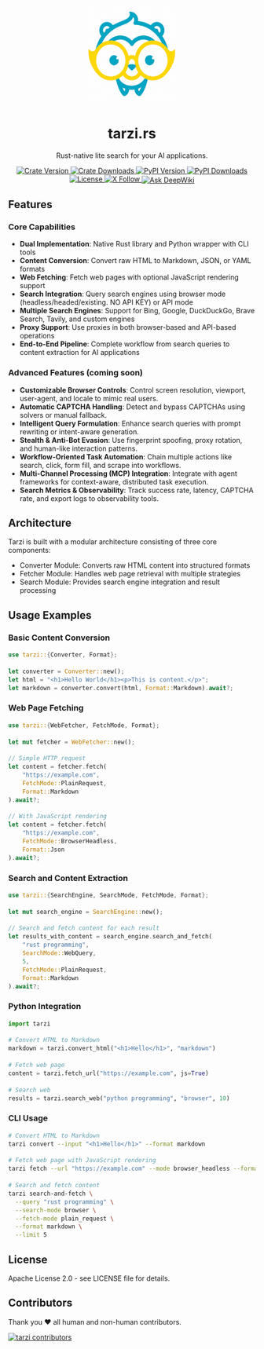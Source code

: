 <div align="center">
  <img src="tarzi-320.png" alt="Tarzi Logo" width="200" height="200">
</div>

<h1 align="center">tarzi.rs</h1>

<div align="center">
  Rust-native lite search for your AI applications.
</div>

<p align="center">
  <!-- Rust crate: version and download count -->
  <a href="https://crates.io/crates/tarzi">
    <img src="https://img.shields.io/crates/v/tarzi.svg?style=flat-square" alt="Crate Version" />
  </a>
  <a href="https://crates.io/crates/tarzi">
    <img src="https://img.shields.io/crates/d/tarzi.svg?style=flat-square" alt="Crate Downloads" />
  </a>
  <!-- PyPI package: version and monthly downloads -->
  <a href="https://pypi.org/project/tarzi/">
    <img src="https://img.shields.io/pypi/v/tarzi.svg?style=flat-square" alt="PyPI Version" />
  </a>
  <a href="https://pypistats.org/packages/tarzi">
    <img src="https://img.shields.io/pypi/dm/tarzi.svg?style=flat-square" alt="PyPI Downloads" />
  </a>
  <!-- License -->
  <a href="https://www.apache.org/licenses/LICENSE-2.0">
    <img src="https://img.shields.io/badge/License-Apache%202.0-blue.svg?style=flat-square" alt="License" />
  </a>
  <!-- X (formerly Twitter) -->
  <a href="https://x.com/mirasurf_ai">
    <img src="https://img.shields.io/twitter/follow/mirasurf_ai?label=@mirasurf_ai&style=flat-square" alt="X Follow" />
  </a>
  <!-- DeepWiki badge -->
  <a href="https://deepwiki.com/mirasurf/tarzi.rs">
    <img src="https://devin.ai/assets/deepwiki-badge.png" style="height: 18px; vertical-align: middle;" alt="Ask DeepWiki" />
  </a>
</p>

## Features

### Core Capabilities
- **Dual Implementation**: Native Rust library and Python wrapper with CLI tools
- **Content Conversion**: Convert raw HTML to Markdown, JSON, or YAML formats
- **Web Fetching**: Fetch web pages with optional JavaScript rendering support
- **Search Integration**: Query search engines using browser mode (headless/headed/existing. NO API KEY) or API mode
- **Multiple Search Engines**: Support for Bing, Google, DuckDuckGo, Brave Search, Tavily, and custom engines
- **Proxy Support**: Use proxies in both browser-based and API-based operations
- **End-to-End Pipeline**: Complete workflow from search queries to content extraction for AI applications

### Advanced Features (coming soon)
- **Customizable Browser Controls**: Control screen resolution, viewport, user-agent, and locale to mimic real users.
- **Automatic CAPTCHA Handling**: Detect and bypass CAPTCHAs using solvers or manual fallback.
- **Intelligent Query Formulation**: Enhance search queries with prompt rewriting or intent-aware generation.
- **Stealth & Anti-Bot Evasion**: Use fingerprint spoofing, proxy rotation, and human-like interaction patterns.
- **Workflow-Oriented Task Automation**: Chain multiple actions like search, click, form fill, and scrape into workflows.
- **Multi-Channel Processing (MCP) Integration**: Integrate with agent frameworks for context-aware, distributed task execution.
- **Search Metrics & Observability**: Track success rate, latency, CAPTCHA rate, and export logs to observability tools.

## Architecture

Tarzi is built with a modular architecture consisting of three core components:

* Converter Module: Converts raw HTML content into structured formats
* Fetcher Module: Handles web page retrieval with multiple strategies
* Search Module: Provides search engine integration and result processing

## Usage Examples

### Basic Content Conversion
```rust
use tarzi::{Converter, Format};

let converter = Converter::new();
let html = "<h1>Hello World</h1><p>This is content.</p>";
let markdown = converter.convert(html, Format::Markdown).await?;
```

### Web Page Fetching
```rust
use tarzi::{WebFetcher, FetchMode, Format};

let mut fetcher = WebFetcher::new();

// Simple HTTP request
let content = fetcher.fetch(
    "https://example.com", 
    FetchMode::PlainRequest, 
    Format::Markdown
).await?;

// With JavaScript rendering
let content = fetcher.fetch(
    "https://example.com", 
    FetchMode::BrowserHeadless, 
    Format::Json
).await?;
```

### Search and Content Extraction
```rust
use tarzi::{SearchEngine, SearchMode, FetchMode, Format};

let mut search_engine = SearchEngine::new();

// Search and fetch content for each result
let results_with_content = search_engine.search_and_fetch(
    "rust programming", 
    SearchMode::WebQuery, 
    5, 
    FetchMode::PlainRequest, 
    Format::Markdown
).await?;
```

### Python Integration
```python
import tarzi

# Convert HTML to Markdown
markdown = tarzi.convert_html("<h1>Hello</h1>", "markdown")

# Fetch web page
content = tarzi.fetch_url("https://example.com", js=True)

# Search web
results = tarzi.search_web("python programming", "browser", 10)
```

### CLI Usage
```bash
# Convert HTML to Markdown
tarzi convert --input "<h1>Hello</h1>" --format markdown

# Fetch web page with JavaScript rendering
tarzi fetch --url "https://example.com" --mode browser_headless --format json

# Search and fetch content
tarzi search-and-fetch \
  --query "rust programming" \
  --search-mode browser \
  --fetch-mode plain_request \
  --format markdown \
  --limit 5
```

## License

Apache License 2.0 - see LICENSE file for details.

## Contributors

Thank you ❤ all human and non-human contributors.

[![tarzi contributors](https://contrib.rocks/image?repo=mirasurf/tarzi "tarzi contributors")](https://github.com/mirasurf/tarzi/graphs/contributors)

